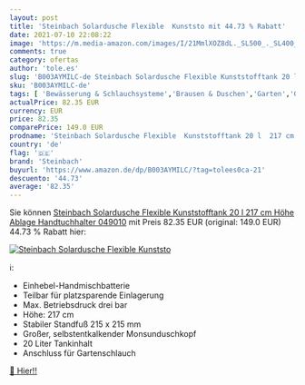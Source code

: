 ```yaml
---
layout: post
title: 'Steinbach Solardusche Flexible  Kunststo mit 44.73 % Rabatt'
date: 2021-07-10 22:08:22
image: 'https://m.media-amazon.com/images/I/21MmlXOZ8dL._SL500_._SL400_.jpg'
comments: true
category: ofertas
author: 'tole.es'
slug: 'B003AYMILC-de Steinbach Solardusche Flexible Kunststofftank 20 l 217 cm...'
sku: 'B003AYMILC-de'
tags: [ 'Bewässerung & Schlauchsysteme','Brausen & Duschen','Garten','Garten- & Bewässerungsgeräte','Regular Stores','Shops','steinbach', ]
actualPrice: 82.35 EUR
currency: EUR
price: 82.35
comparePrice: 149.0 EUR
prodname: 'Steinbach Solardusche Flexible  Kunststofftank 20 l  217 cm Höhe  Ablage  Handtuchhalter  049010'
country: 'de'
flag: '🇩🇪'
brand: 'Steinbach'
buyurl: 'https://www.amazon.de/dp/B003AYMILC/?tag=tolees0ca-21'
descuento: '44.73'
average: '82.35'
---
```


Sie können [Steinbach Solardusche Flexible  Kunststofftank 20 l  217 cm Höhe  Ablage  Handtuchhalter  049010](https://www.amazon.de/dp/B003AYMILC/?tag=tolees0ca-21) mit Preis 82.35 EUR (original: 149.0 EUR) 44.73 % Rabatt hier:

[![Steinbach Solardusche Flexible  Kunststo](https://m.media-amazon.com/images/I/21MmlXOZ8dL._SL500_._SL400_.jpg)](https://www.amazon.de/dp/B003AYMILC/?tag=tolees0ca-21)

ℹ️:

- Einhebel-Handmischbatterie
- Teilbar für platzsparende Einlagerung
- Max. Betriebsdruck drei bar
- Höhe: 217 cm
- Stabiler Standfuß 215 x 215 mm
- Großer, selbstentkalkender Monsunduschkopf
- 20 Liter Tankinhalt
- Anschluss für Gartenschlauch

[🛒 Hier!!](https://www.amazon.de/dp/B003AYMILC/?tag=tolees0ca-21)
